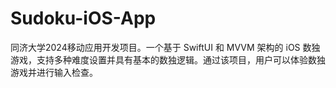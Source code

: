 # Sudoku-iOS-App
同济大学2024移动应用开发项目。一个基于 SwiftUI 和 MVVM 架构的 iOS 数独游戏，支持多种难度设置并具有基本的数独逻辑。通过该项目，用户可以体验数独游戏并进行输入检查。
